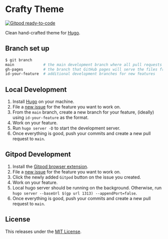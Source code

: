 # Crafty Theme

[![Gitpod ready-to-code](https://img.shields.io/badge/Gitpod-ready--to--code-blue?logo=gitpod)](https://gitpod.io/#https://github.com/wewillcraft/crafty-theme)

Clean hand-crafted theme for [Hugo](https://gohugo.io).

## Branch set up

```bash
$ git branch
main             # the main development branch where all pull requests will be merged to
gh-pages         # the branch that GitHub pages will serve the files from
id-your-feature  # additional development branches for new features
```

## Local Development

1. Install [Hugo](https://gohugo.io/getting-started/installing/) on your machine.
2. File a [new issue](https://github.com/wewillcraft/crafty-theme/issues) for the feature you want to work on.
3. From the `main` branch, create a new branch for your feature, (ideally) using `id-your-feature` as the format.
4. Work on your feature.
5. Run `hugo server -D` to start the development server.
6. Once everything is good, push your commits and create a new pull request to `main`.

## Gitpod Development

1. Install the [Gitpod browser extension](https://chrome.google.com/webstore/detail/gitpod-dev-environments-i/dodmmooeoklaejobgleioelladacbeki).
2. File a [new issue](https://github.com/wewillcraft/crafty-theme/issues) for the feature you want to work on.
3. Click the newly added `Gitpod` button on the issue you created.
4. Work on your feature.
5. Local hugo server should be running on the background. Otherwise, run `hugo server --baseUrl $(gp url 1313) --appendPort=false`.
6. Once everything is good, push your commits and create a new pull request to `main`.

## License

This releases under the [MIT License](./LICENSE.md).
